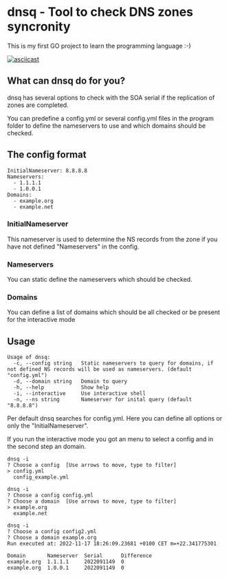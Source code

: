 # dnsq - Tool to check DNS zones syncronity

This is my first GO project to learn the programming language :-)

[![asciicast](https://asciinema.org/a/538472.svg)](https://asciinema.org/a/538472)

## What can dnsq do for you?

dnsq has several options to check with the SOA serial if the replication of zones are completed.

You can predefine a config.yml or several config.yml files in the program folder to define the nameservers to use and which domains should be checked.

## The config format

```
InitialNameserver: 8.8.8.8 
Nameservers:
  - 1.1.1.1
  - 1.0.0.1
Domains:
  - example.org
  - example.net
```

### InitialNameserver
This nameserver is used to determine the NS records from the zone if you have not defined "Nameservers" in the config.

### Nameservers
You can static define the nameservers which should be checked.

### Domains
You can define a list of domains which should be all checked or be present  for the interactive mode

## Usage

```
Usage of dnsq:
  -c, --config string   Static nameservers to query for domains, if not defined NS records will be used as nameservers. (default "config.yml")
  -d, --domain string   Domain to query
  -h, --help            Show help
  -i, --interactive     Use interactive shell
  -n, --ns string       Nameserver for inital query (default "8.8.8.8")
```

Per default dnsq searches for config.yml. Here you can define all options or only the "InitialNameserver".

If you run the interactive mode you got an menu to select a config and in the second step an domain.

```
dnsq -i
? Choose a config  [Use arrows to move, type to filter]
> config.yml
  config_example.yml

dnsq -i
? Choose a config config.yml
? Choose a domain  [Use arrows to move, type to filter]
> example.org
  example.net

dnsq -i
? Choose a config config2.yml
? Choose a domain example.org
Run executed at: 2022-11-17 18:26:09.23681 +0100 CET m=+22.341775301

Domain       Nameserver  Serial      Difference  
example.org  1.1.1.1     2022091149  0
example.org  1.0.0.1     2022091149  0
```

